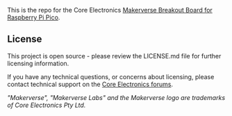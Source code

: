 This is the repo for the Core Electronics [Makerverse Breakout Board for Raspberry Pi Pico](https://core-electronics.com.au/catalog/product/view/sku/CE08491).


## License
This project is open source - please review the LICENSE.md file for further licensing information.

If you have any technical questions, or concerns about licensing, please contact technical support on the [Core Electronics forums](https://forum.core-electronics.com.au/).

*\"Makerverse\", "Makerverse Labs" and the Makerverse logo are trademarks of Core Electronics Pty Ltd.*

